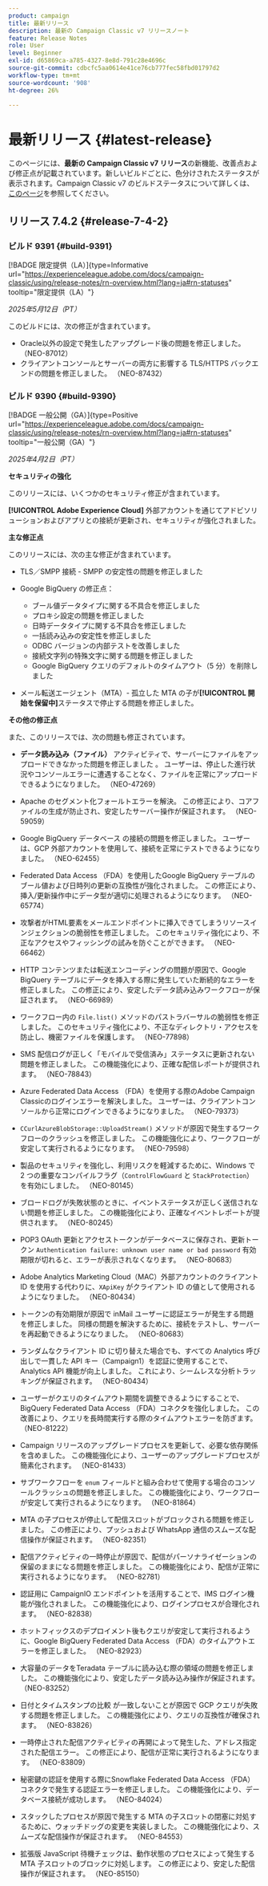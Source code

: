 ```yaml
---
product: campaign
title: 最新リリース
description: 最新の Campaign Classic v7 リリースノート
feature: Release Notes
role: User
level: Beginner
exl-id: d65869ca-a785-4327-8e8d-791c28e4696c
source-git-commit: cdbcfc5aa0614e41ce76cb777fec58fbd01797d2
workflow-type: tm+mt
source-wordcount: '908'
ht-degree: 26%

---
```


# 最新リリース {#latest-release}

このページには、**最新の Campaign Classic v7 リリース**&#x200B;の新機能、改善点および修正点が記載されています。新しいビルドごとに、色分けされたステータスが表示されます。Campaign Classic v7 のビルドステータスについて詳しくは、[このページ](rn-overview.md)を参照してください。

## リリース 7.4.2  {#release-7-4-2}

### ビルド 9391 {#build-9391}

[!BADGE 限定提供（LA）]{type=Informative url="https://experienceleague.adobe.com/docs/campaign-classic/using/release-notes/rn-overview.html?lang=ja#rn-statuses" tooltip="限定提供（LA）"}

_2025年5月12日（PT）_

このビルドには、次の修正が含まれています。

* Oracle以外の設定で発生したアップグレード後の問題を修正しました。 （NEO-87012）
* クライアントコンソールとサーバーの両方に影響する TLS/HTTPS バックエンドの問題を修正しました。 （NEO-87432）

### ビルド 9390 {#build-9390}

[!BADGE 一般公開（GA）]{type=Positive url="https://experienceleague.adobe.com/docs/campaign-classic/using/release-notes/rn-overview.html?lang=ja#rn-statuses" tooltip="一般公開（GA）"}

_2025年4月2日（PT）_

<!--
### Compatibility updates {#comp-7-4-2}

This release comes with the following compatibility updates:

* JQuery library update: fixes multiple UI issues (reports, web apps)
* PostgreSQL 15 and 16

-->

**セキュリティの強化**

このリリースには、いくつかのセキュリティ修正が含まれています。

**[!UICONTROL Adobe Experience Cloud]** 外部アカウントを通じてアドビソリューションおよびアプリとの接続が更新され、セキュリティが強化されました。

**主な修正点**

このリリースには、次の主な修正が含まれています。

* TLS／SMPP 接続 - SMPP の安定性の問題を修正しました

* Google BigQuery の修正点：

   * ブール値データタイプに関する不具合を修正しました
   * プロキシ設定の問題を修正しました
   * 日時データタイプに関する不具合を修正しました
   * 一括読み込みの安定性を修正しました
   * ODBC バージョンの内部テストを改善しました
   * 接続文字列の特殊文字に関する問題を修正しました
   * Google BigQuery クエリのデフォルトのタイムアウト（5 分）を削除しました

* メール転送エージェント（MTA）- 孤立した MTA の子が&#x200B;**[!UICONTROL 開始を保留中]**&#x200B;ステータスで停止する問題を修正しました。


**その他の修正点**

また、このリリースでは、次の問題も修正されています。

* **データ読み込み（ファイル）** アクティビティで、サーバーにファイルをアップロードできなかった問題を修正しました <!--after an upgrade to version 8.3.8-->。 ユーザーは、停止した進行状況やコンソールエラーに遭遇することなく、ファイルを正常にアップロードできるようになりました。 （NEO-47269）

* Apache <!--following an upgrade to Adobe Campaign Classic 7.2.2 build 9349--> のセグメント化フォールトエラーを解決。 この修正により、コアファイルの生成が防止され、安定したサーバー操作が保証されます。 （NEO-59059）

* Google BigQuery データベース <!--after upgrading to version 7.3.3 build 9359--> の接続の問題を修正しました。 ユーザーは、GCP 外部アカウントを使用して、接続を正常にテストできるようになりました。 （NEO-62455）

* Federated Data Access （FDA）を使用したGoogle BigQuery テーブルのブール値および日時列の更新の互換性が強化されました。 この修正により、挿入/更新操作中にデータ型が適切に処理されるようになります。 （NEO-65774）

* 攻撃者がHTML要素をメールエンドポイントに挿入できてしまうリソースインジェクションの脆弱性を修正しました。 このセキュリティ強化により、不正なアクセスやフィッシングの試みを防ぐことができます。 （NEO-66462）

* HTTP コンテンツまたは転送エンコーディングの問題が原因で、Google BigQuery テーブルにデータを挿入する際に発生していた断続的なエラーを修正しました。 この修正により、安定したデータ読み込みワークフローが保証されます。 （NEO-66989）

* ワークフロー内の `File.list()` メソッドのパストラバーサルの脆弱性を修正しました。 このセキュリティ強化により、不正なディレクトリ・アクセスを防止し、機密ファイルを保護します。 （NEO-77898）

* SMS 配信ログが正しく「モバイルで受信済み」ステータスに更新されない問題を修正しました。 この機能強化により、正確な配信レポートが提供されます。 （NEO-78843）

* Azure Federated Data Access （FDA）を使用する際のAdobe Campaign Classicのログインエラーを解決しました。 ユーザーは、クライアントコンソールから正常にログインできるようになりました。 （NEO-79373）

* `CCurlAzureBlobStorage::UploadStream()` メソッドが原因で発生するワークフローのクラッシュを修正しました。 この機能強化により、ワークフローが安定して実行されるようになります。 （NEO-79598）

* 製品のセキュリティを強化し、利用リスクを軽減するために、Windows で 2 つの重要なコンパイルフラグ（`ControlFlowGuard` と `StackProtection`）を有効にしました。 （NEO-80145）

* ブロードログが失敗状態のときに、イベントステータスが正しく送信されない問題を修正しました。 この機能強化により、正確なイベントレポートが提供されます。 （NEO-80245）

* POP3 OAuth 更新とアクセストークンがデータベースに保存され、更新トークン `Authentication failure: unknown user name or bad password` 有効期限が切れると、エラーが表示されなくなります。 （NEO-80683）

* Adobe Analytics Marketing Cloud（MAC）外部アカウントのクライアント ID を使用する代わりに、`XApiKey` がクライアント ID の値として使用されるようになりました。 （NEO-80434）

* トークンの有効期限が原因で inMail ユーザーに認証エラーが発生する問題を修正しました。 同様の問題を解決するために、接続をテストし、サーバーを再起動できるようになりました。 （NEO-80683）

* ランダムなクライアント ID に切り替えた場合でも、すべての Analytics 呼び出しで一貫した API キー（Campaign1）を認証に使用することで、Analytics API 機能が向上しました。 これにより、シームレスな分析トラッキングが保証されます。 （NEO-80434）

* ユーザーがクエリのタイムアウト期間を調整できるようにすることで、BigQuery Federated Data Access （FDA）コネクタを強化しました。 この改善により、クエリを長時間実行する際のタイムアウトエラーを防ぎます。 （NEO-81222）

* Campaign <!--7.4.1--> リリースのアップグレードプロセスを更新して、必要な依存関係を含めました。 この機能強化により、ユーザーのアップグレードプロセスが簡素化されます。 （NEO-81433）

* サブワークフローを `enum` フィールドと組み合わせて使用する場合のコンソールクラッシュの問題を修正しました。 この機能強化により、ワークフローが安定して実行されるようになります。 （NEO-81864）

* MTA の子プロセスが停止して配信スロットがブロックされる問題を修正しました。 この修正により、プッシュおよび WhatsApp 通信のスムーズな配信操作が保証されます。 （NEO-82351）

* 配信アクティビティの一時停止が原因で、配信がパーソナライゼーションの保留のままになる問題を修正しました。 この機能強化により、配信が正常に実行されるようになります。 （NEO-82781）

* 認証用に CampaignIO エンドポイントを活用することで、IMS ログイン機能が強化されました。 この機能強化により、ログインプロセスが合理化されます。 （NEO-82838）

* ホットフィックスのデプロイメント後もクエリが安定して実行されるように、Google BigQuery Federated Data Access （FDA）のタイムアウトエラーを修正しました。 （NEO-82923）

* 大容量のデータをTeradata テーブルに読み込む際の領域の問題を修正しました。 この機能強化により、安定したデータ読み込み操作が保証されます。 （NEO-83252）

* 日付とタイムスタンプの比較 <!--after upgrading to version 9383--> が一致しないことが原因で GCP クエリが失敗する問題を修正しました。 この機能強化により、クエリの互換性が確保されます。 （NEO-83826）

* 一時停止された配信アクティビティの再開によって発生した、アドレス指定された配信エラー。 この修正により、配信が正常に実行されるようになります。 （NEO-83809）

* 秘密鍵の認証を使用する際にSnowflake Federated Data Access （FDA）コネクタで発生する認証エラーを修正しました。 この機能強化により、データベース接続が成功します。 （NEO-84024）

* スタックしたプロセスが原因で発生する MTA の子スロットの閉塞に対処するために、ウォッチドッグの変更を実装しました。 この機能強化により、スムーズな配信操作が保証されます。 （NEO-84553）

* 拡張版 JavaScript 待機チェックは、動作状態のプロセスによって発生する MTA 子スロットのブロックに対処します。 この修正により、安定した配信操作が保証されます。 （NEO-85150）

